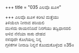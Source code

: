 +++
title = "035 ಎಲವೊ ಖೂಳ"

+++
ಎಲವೊ ಖೂಳ ಕಿರೀಟಿ ಮತ್ತೆಯು  
ತಿಳಿಯೆಲಾ ನೀನಾವ ಪರಿಯಲಿ  
ಮುಳಿದು ರಾಯನನಿರಿದೆ ನಿನಗೆಯು ತದ್ವಿಧಾನದಲಿ  
ಅಳಿವ ನೆನೆಯಾ ಸಾಕು ದೇಹವ  
ನಳಿವುದೇ ಕೊಲೆಯಲ್ಲ ನಿನ್ನ  
ಗ್ಗಳಿಕೆಗಳ ನೀನಾಡಿ ನಿನ್ನನೆ ಕೊಂದುಕೊಳ್ಳೆಂದ      ॥35॥